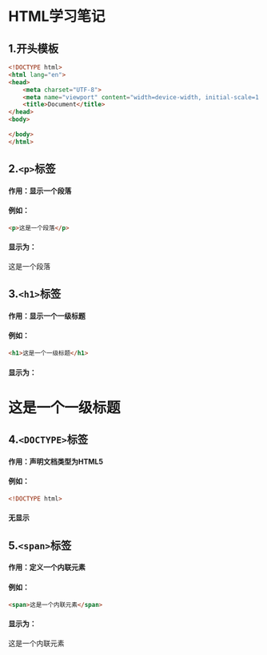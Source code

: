 # HTML学习笔记
## 1.开头模板
```html
<!DOCTYPE html>
<html lang="en">
<head>
    <meta charset="UTF-8">
    <meta name="viewport" content="width=device-width, initial-scale=1.0">
    <title>Document</title>
</head>
<body>
    
</body>
</html>
```
## 2.```<p>```标签
#### 作用：显示一个段落
#### 例如：
```html
<p>这是一个段落</p>
```
#### 显示为：
<p>这是一个段落</p>

## 3.```<h1>```标签
#### 作用：显示一个一级标题
#### 例如：
```html
<h1>这是一个一级标题</h1>
```
#### 显示为：
<h1>这是一个一级标题</h1>

## 4.```<DOCTYPE>```标签
#### 作用：声明文档类型为HTML5
#### 例如：
```html
<!DOCTYPE html>
```
#### 无显示
## 5.```<span>```标签
#### 作用：定义一个内联元素
#### 例如：
```html
<span>这是一个内联元素</span>
```
#### 显示为：
<span>这是一个内联元素</span>
